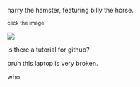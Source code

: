 harry the hamster, featuring billy the horse.

<sup>click the image</sup>

[![](https://i.imgur.com/4q8ozKX.png)](https://youtu.be/QwU8j2_6IOI)

is there a tutorial for github?

bruh this laptop is very broken.

who
